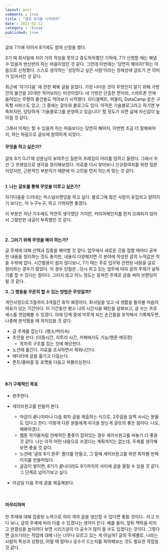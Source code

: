 ```yaml
---
layout: post
comments : true
title : "글또 8기를 시작하며"
date : 2023-02-12
category : 'Essay'
published: true
---
```



글또 7기에 이어서 8기에도 참여 신청을 했다.

3기 때 회사일에 치어 거의 작성을 못하고 중도하차했던 기억에, 7기 신청할 때는 해낼 수 있을까 반신반의 하는 마음이었던 것 같다. 그런데 이번에는 '당연히 해야지!'하는 마음으로 신청했다. 스스로 생각하는 '성장하고 싶은 사람'이라는 정체성에 글또가 큰 의미가 있어서인 것 같다.  

최근에 '자기다움' 에 관한 페북 글을 읽었다. 가장 나다운 것이 무엇인지 알기 위해 가방 안의 물건을 20개만 적어보라는 미션이었다. 내 가방은 단촐한 편이라, 스마트폰 안에 들어있는 무형의 물건들도 적어보기 시작했다. 리디셀렉트, 퍼블리, DataCamp 같은 구독형 서비스도 있고, 그 중에는 글또와 블로그도 있다. 아직은 기술블로그라고 하기엔 부족하지만, 당당하게 '기술블로그를 운영하고 있습니다' 할 정도가 되면 삶에 자신감이 높아질 것 같다.

그래서 이제는 할 수 있을까 하는 마음보다는 당연히 해야지, 이번엔 조금 더 잘해봐야지, 하는 마음으로 글또에 참여하게 되었다. 
</br>


#### 무엇을 하고 싶은가?

글또 8기 OJT때 성윤님이 보여주신 질문의 프레임이 머리를 띵하고 울렸다. 그래서 우선 그 프레임으로 생각을 정리해보았다. 자료를 다시 찾아보니 신규참여자를 위한 질문이었지만, 근본적인 부분이기 때문에 이 고민을 먼저 하는게 맞는 것 같다.  
<br/>


**1. 나는 글또를 통해 무엇을 이루고 싶은가?**

자기다움을 드러내는 퍼스널브랜딩을 하고 싶다. 블로그에 많은 사람이 유입되고 알려지기 보다는, 아 누구누구, 하고 기억되면 좋겠다.

이 부분은 지난 기수에도 막연히 생각했던 거지만, 커리어체인지를 한지 오래되지 않아서 그럴만한 내공이 부족했던 것 같다. 

<br/>

**2. 그러기 위해 무엇을 해야 하는가?**

글 주제에 대해 선택과 집중을 해야할 것 같다. 업무에서 새로운 것을 접할 때마다 공부한 내용을 정리하는 것도 좋지만, 내용이 다양해지면 각 분야에 작성한 글의 누적값은 작을 수밖에 없다. 
시간활용이 쉽지 않다보니, 7기 때는 주로 업무와 관련된 내용을 글로 정리하는 경우가 많았다. 이 경우 단점은...당시 하고 있는 업무에 따라 글의 주제가 널뛰기를 할 수 있다는 점이다. 그러지 않고 어느 정도는 뭉쳐진 주제로 글을 써야 브랜딩이 될 것 같다. 
<br/>

**3. 그 행동을 꾸준히 할 수 있는 방법은 무엇일까?**

개인사정으로 5월까지 3개월간 휴직 예정이다. 회사일을 잊고 내 생활을 돌아볼 마음의 여유가 있는 기간이다. 이 기간동안 평소 나의 시간사용 패턴을 살펴보고, 글 쓰는 프로세스를 셋업해볼 수 있겠다. 아래 단계 중에 미루게 되는 순간들을 포착해서 기록해두면, 나중에 분석했을 때 의미있을 것 같다. 

- 글 주제를 잡는다. (평소/머리속)
- 초안을 쓴다. (이동시간, 자투리 시간, 카페에서도 가능/핸폰 메모장)
    - 목차의 구조를 잡는 것에 해당한다.
- 노션에 옮긴다. 자료를 조사하면서 채워나간다.
- 에디터에 글을 옮기고 다듬는다.
- 폰트/줄바꿈 등 포맷을 다듬고 퍼블리싱한다. 
<br/>


#### 8기 구체적인 목표

- 완주한다. 
- 세이브원고를 만들어 본다.
    - 마감이 끝나자마나 다음 회차 글을 제출하는 식으로, 2주일을 일찍 사시는 분들도 있다고 한다. 이렇게 다른 분들에게 자극을 받는게 글또의 좋은 점이다. 나도, 해봐야겠다. 
    - 웹툰 작가들처럼 전체적인 플롯이 잡혀있는 경우 세이브원고를 써놓기 더 좋을 것 같다. 나는 아직 어떤 내용으로 쓰겠다는 계획까지는 없는데, 주제를 생각해보면 좋을 것 같다. 
    - 노션에 '글또 8기 완주' 폴더를 만들고, 그 밑에 세이브원고를 위한 회차별 빈페이지를 만들어뒀다. 
    - 글감이 쌓이면, 8기가 끝나더라도 9기까지의 사이에 글을 올릴 수 있을 것 같다. 그 단계로 넘어가보고 싶다. 

- 마감일 다음 주에 글을 제출해본다.
    


<br/>

#### 마무리하며
한 주제에 대해 집중된 노력으로 여러 개의 글을 생산할 수 있다면 좋을 것이다.. 라고 쓰다 보니, 글의 주제에 따라 다를 수 있겠다는 생각이 든다. 예를 들어, 앞뒤 맥락을 따지고 완결성을 높이려다 보면 시리즈글이 더 공수가 많이 들 수도 있겠다는 것이다. 그렇다면 글쓰기라는 작업에 대해 나는 너무나 모르고 있는 게 아닐까? 글의 주제별로, 나라는 사람의 특성과 성향상, 어떨 때 얼마나 공수가 드는지를 파악해보는 것도 필요한 작업일 것 같다.
